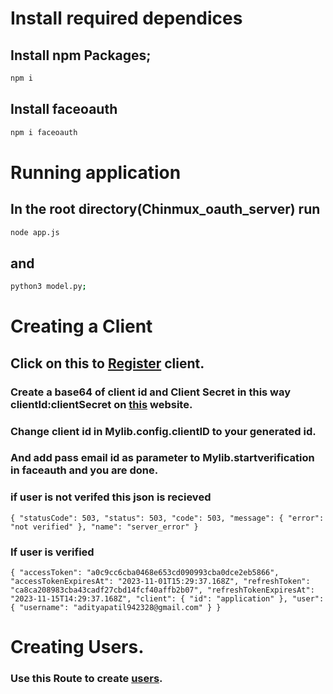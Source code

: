 # Install required dependices
## Install npm Packages;
```bash
npm i
```

## Install faceoauth
```bash
npm i faceoauth
```

# Running application

## In the root directory(Chinmux_oauth_server) run
```bash
node app.js
```

## and
```bash
python3 model.py;
```

# Creating a Client 
## Click on this to [Register](http://localhost:3003/client/register) client.

### Create a base64 of client id and Client Secret in this way clientId:clientSecret on [this](https://base64.guru/converter/decode) website.

### Change client id in Mylib.config.clientID to your generated id.

### And add pass email id as parameter to Mylib.startverification in faceauth and you are done.

### if user is not verifed this json is recieved 

``` { "statusCode": 503, "status": 503, "code": 503, "message": { "error": "not verified" }, "name": "server_error" } ```

### If user is verified 
```
{ "accessToken": "a0c9cc6cba0468e653cd090993cba0dce2eb5866", "accessTokenExpiresAt": "2023-11-01T15:29:37.168Z", "refreshToken": "ca8ca208983cba43cadf27cbd14fcf40affb2b07", "refreshTokenExpiresAt": "2023-11-15T14:29:37.168Z", "client": { "id": "application" }, "user": { "username": "adityapatil942328@gmail.com" } }
```


# Creating Users.

### Use this Route to create [users](http://localhost:3003/user/register).




